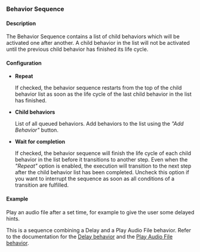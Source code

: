 ### Behavior Sequence

#### Description

The Behavior Sequence contains a list of child behaviors which will be activated one after another. A child behavior in the list will not be activated until the previous child behavior has finished its life cycle.

#### Configuration

- **Repeat**

    If checked, the behavior sequence restarts from the top of the child behavior list as soon as the life cycle of the last child behavior in the list has finished.

- **Child behaviors**

    List of all queued behaviors. Add behaviors to the list using the *"Add Behavior"* button.

- **Wait for completion**

    If checked, the behavior sequence will finish the life cycle of each child behavior in the list before it transitions to another step. Even when the *"Repeat"* option is enabled, the execution will transition to the next step after the child behavior list has been completed. 
    Uncheck this option if you want to interrupt the sequence as soon as all conditions of a transition are fulfilled.

#### Example
Play an audio file after a set time, for example to give the user some delayed hints.

This is a sequence combining a Delay and a Play Audio File behavior. Refer to the documentation for the [Delay behavior](delay-behavior.md) and the [Play Audio File behavior](play-audio-file-behavior.md).
